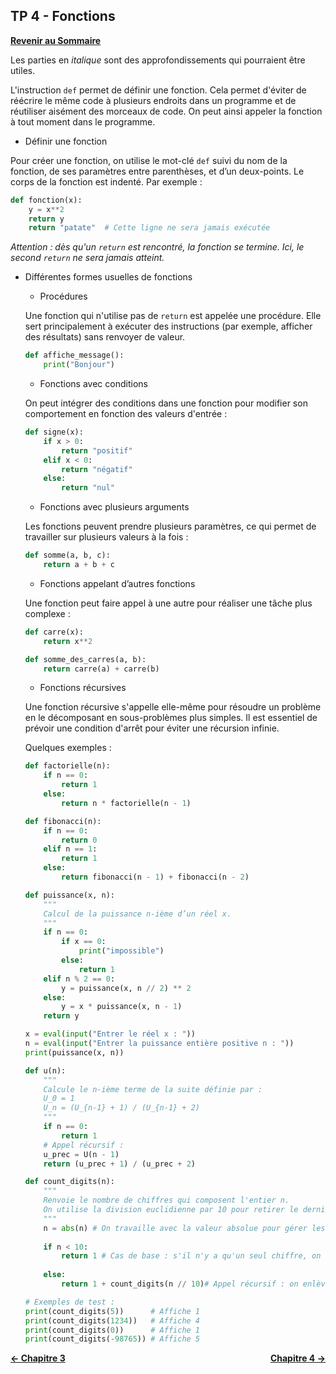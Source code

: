 ## TP 4 - Fonctions

**[Revenir au Sommaire](../README.md)**

Les parties en _italique_ sont des approfondissements qui pourraient être utiles.


L'instruction `def` permet de définir une fonction. Cela permet d'éviter de réécrire le même code à plusieurs endroits dans un programme et de réutiliser aisément des morceaux de code. On peut ainsi appeler la fonction à tout moment dans le programme.

- Définir une fonction

Pour créer une fonction, on utilise le mot-clé `def` suivi du nom de la fonction, de ses paramètres entre parenthèses, et d’un deux-points. Le corps de la fonction est indenté. Par exemple :

```python
def fonction(x):
    y = x**2
    return y
    return "patate"  # Cette ligne ne sera jamais exécutée
```

*Attention : dès qu'un `return` est rencontré, la fonction se termine. Ici, le second `return` ne sera jamais atteint.*


- Différentes formes usuelles de fonctions
    - Procédures

    Une fonction qui n'utilise pas de `return` est appelée une procédure. Elle sert principalement à exécuter des instructions (par exemple, afficher des résultats) sans renvoyer de valeur.

    ```python
    def affiche_message():
        print("Bonjour")
    ```

    - Fonctions avec conditions

    On peut intégrer des conditions dans une fonction pour modifier son comportement en fonction des valeurs d'entrée :

    ```python
    def signe(x):
        if x > 0:
            return "positif"
        elif x < 0:
            return "négatif"
        else:
            return "nul"
    ```

    - Fonctions avec plusieurs arguments

    Les fonctions peuvent prendre plusieurs paramètres, ce qui permet de travailler sur plusieurs valeurs à la fois :

    ```python
    def somme(a, b, c):
        return a + b + c
    ```

    - Fonctions appelant d’autres fonctions

    Une fonction peut faire appel à une autre pour réaliser une tâche plus complexe :

    ```python
    def carre(x):
        return x**2

    def somme_des_carres(a, b):
        return carre(a) + carre(b)
    ```

    - Fonctions récursives

    Une fonction récursive s'appelle elle-même pour résoudre un problème en le décomposant en sous-problèmes plus simples. Il est essentiel de prévoir une condition d'arrêt pour éviter une récursion infinie.


    Quelques exemples :
    ```python
    def factorielle(n):
        if n == 0:
            return 1
        else:
            return n * factorielle(n - 1)
    ```

    ```python
    def fibonacci(n):
        if n == 0:
            return 0
        elif n == 1:
            return 1
        else:
            return fibonacci(n - 1) + fibonacci(n - 2)
    ```

    ```python
    def puissance(x, n):
        """
        Calcul de la puissance n-ième d’un réel x.
        """
        if n == 0:
            if x == 0:
                print("impossible")
            else:
                return 1
        elif n % 2 == 0:
            y = puissance(x, n // 2) ** 2
        else:
            y = x * puissance(x, n - 1)
        return y

    x = eval(input("Entrer le réel x : "))
    n = eval(input("Entrer la puissance entière positive n : "))
    print(puissance(x, n))

    ```

    ```python
    def u(n):
        """
        Calcule le n-ième terme de la suite définie par :
        U_0 = 1
        U_n = (U_{n-1} + 1) / (U_{n-1} + 2)
        """
        if n == 0:
            return 1
        # Appel récursif :
        u_prec = U(n - 1)
        return (u_prec + 1) / (u_prec + 2)
    ```

    ```python
    def count_digits(n):
        """
        Renvoie le nombre de chiffres qui composent l'entier n.
        On utilise la division euclidienne par 10 pour retirer le dernier chiffre.
        """
        n = abs(n) # On travaille avec la valeur absolue pour gérer les nombres négatifs
        
        if n < 10:
            return 1 # Cas de base : s'il n'y a qu'un seul chiffre, on renvoie 1.
        
        else:
            return 1 + count_digits(n // 10)# Appel récursif : on enlève le dernier chiffre et on ajoute 1 au résultat.

    # Exemples de test :
    print(count_digits(5))      # Affiche 1
    print(count_digits(1234))   # Affiche 4
    print(count_digits(0))      # Affiche 1
    print(count_digits(-98765)) # Affiche 5
    ```


<div style="display: flex; justify-content: space-between;">
  <a href="../TP3/README.md" style="font-weight:bold">← Chapitre 3</a>
  <a href="../TP5/README.md" style="font-weight:bold">Chapitre 4 →</a>
</div>
